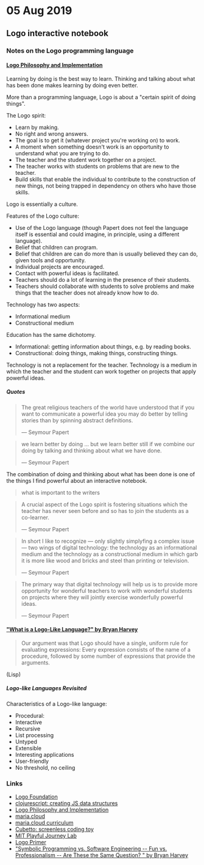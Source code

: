# 05 Aug 2019

## Logo interactive notebook

### Notes on the Logo programming language

#### **[Logo Philosophy and Implementation](http://www.microworlds.com/support/logo-philosophy-papert.html)**

Learning by doing is the best way to learn.
Thinking and talking about what has been done makes learning by doing even 
better.

More than a programming language, Logo is about a "certain spirit of doing
things".

The Logo spirit:

- Learn by making.
- No right and wrong answers.
- The goal is to get it (whatever project you're working on) to work.
- A moment when something doesn't work is an opportunity to understand 
  what you are trying to do.
- The teacher and the student work together on a project.
- The teacher works with students on problems that are new to the teacher.
- Build skills that enable the individual to contribute to the construction of 
  new things, not being trapped in dependency on others who have those skills.

Logo is essentially a culture.

Features of the Logo culture:

- Use of the Logo language (though Papert does not feel the language itself is
  essential and could imagine, in principle, using a different language).
- Belief that children can program.
- Belief that children are can do more than is usually believed they can do,
  given tools and opportunity.
- Individual projects are encouraged.
- Contact with powerful ideas is facilitated.
- Teachers should do a lot of learning in the presence of their students.
- Teachers should collaborate with students to solve problems and make things
  that the teacher does not already know how to do.

Technology has two aspects:

- Informational medium 
- Constructional medium

Education has the same dichotomy.

- Informational: getting information about things, e.g. by reading books.
- Constructional: doing things, making things, constructing things.

Technology is not a replacement for the teacher.
Technology is a medium in which the teacher and the student can work together on
projects that apply powerful ideas.

##### Quotes

> The great religious teachers of the world have understood that if you want to
> communicate a powerful idea you may do better by telling stories than by
> spinning abstract definitions.
>
> &mdash; Seymour Papert

> we learn better by doing ... but we learn better still if we combine our doing
> by talking and thinking about what we have done.
>
> &mdash; Seymour Papert

The combination of doing and thinking about what has been done is one of the
things I find powerful about an interactive notebook.

> what is important to the writers

> A crucial aspect of the Logo spirit is fostering situations which the teacher
> has never seen before and so has to join the students as a co-learner.
>
> &mdash; Seymour Papert

> In short I like to recognize &mdash; only slightly simplyfing a complex issue
> &mdash; two wings of digital technology: the technology as an informational
> medium and the technology as a constructional medium in which garb it is more
> like wood and bricks and steel than printing or television.
>
> &mdash; Seymour Papert

> The primary way that digital technology will help us is to provide more
> opportunity for wonderful teachers to work with wonderful students on projects
> where they will jointly exercise wonderfully powerful ideas.
>
> &mdash; Seymour Papert

#### ["What is a Logo-Like Language?" by Bryan Harvey](https://people.eecs.berkeley.edu/~bh/elogo.html)

> Our argument was that Logo should have a single, uniform rule for evaluating
> expressions: Every expression consists of the name of a procedure, followed by
> some number of expressions that provide the arguments.

(Lisp)

##### Logo-like Languages Revisited

Characteristics of a Logo-like language:

- Procedural: 
- Interactive
- Recursive
- List processing
- Untyped
- Extensible
- Interesting applications
- User-friendly
- No threshold, no ceiling

### Links

- [Logo Foundation](https://el.media.mit.edu/logo-foundation/index.html)
- [clojurescript: creating JS data structures](https://www.maria.cloud/gist/9a8bf3d923a856ba222adccc2f737fbf?eval=true)
- [Logo Philosophy and Implementation](http://www.microworlds.com/support/logo-philosophy-papert.html)
- [maria.cloud](https://www.maria.cloud/)
- [maria.cloud curriculum](https://github.com/mhuebert/maria/wiki/Curriculum)
- [Cubetto: screenless coding toy](https://www.primotoys.com/)
- [MIT Playful Journey Lab](https://playful.mit.edu/)
- [Logo Primer](https://el.media.mit.edu/logo-foundation/what_is_logo/logo_primer.html)
- ["Symbolic Programming vs. Software Engineering -- Fun vs. Professionalism -- Are These the Same Question? " by Bryan Harvey](https://people.eecs.berkeley.edu/~bh/elogo.html)
